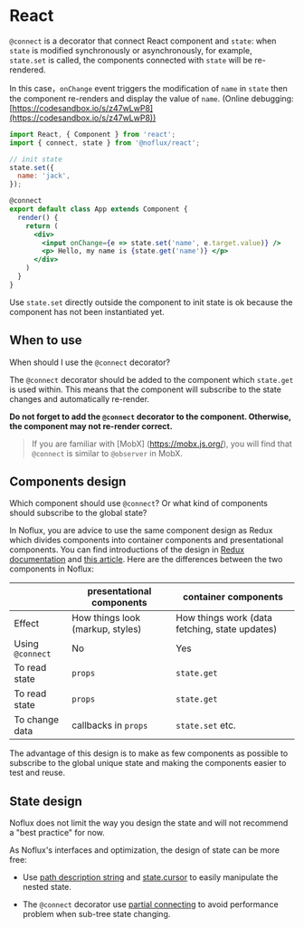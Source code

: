 # React

`@connect` is a decorator that connect React component and `state`: when `state` is modified synchronously or asynchronously, for example, ` state.set` is called, the components connected with `state` will be re-rendered.

In this case，`onChange` event triggers the modification of `name` in `state` then the component re-renders and display the value of   `name`. (Online debugging: [https://codesandbox.io/s/z47wLwP8](https://codesandbox.io/s/z47wLwP8))

```jsx
import React, { Component } from 'react';
import { connect, state } from '@noflux/react';

// init state
state.set({
  name: 'jack',
});

@connect
export default class App extends Component {
  render() {
    return (
      <div>
        <input onChange={e => state.set('name', e.target.value)} />
        <p> Hello, my name is {state.get('name')} </p>
      </div>
    )
  }
}
```

Use `state.set` directly outside the component to init state is ok because the component has not been instantiated yet.

## When to use

When should I use the `@connect` decorator?

The `@connect` decorator should be added to the component which `state.get` is used within. This means that the component will subscribe to the state changes and automatically re-render.

**Do not forget to add the `@connect` decorator to the component. Otherwise, the component may not re-render correct.**

> If you are familiar with [MobX] (https://mobx.js.org/), you will find that `@connect` is similar to `@observer` in MobX.

## Components design

Which component should use `@connect`? Or what kind of components should subscribe to the global state?

In Noflux, you are advice to use the same component design as Redux which divides components into container components and presentational components. You can find introductions of the design in [Redux documentation](http://redux.js.org/docs/basics/UsageWithReact.html#presentational-and-container-components) and [this article](https://medium.com/@dan_abramov/smart-and-dumb-components-7ca2f9a7c7d0). Here are the differences between the two components in Noflux:

|  | presentational components	| container components |
|--|--|--|
| Effect | How things look (markup, styles)|	How things work (data fetching, state updates) |
| Using `@connect` | No | Yes |
| To read state | `props` | `state.get` |
| To read state | `props` | `state.get` |
| To change data | callbacks in `props` | `state.set` etc. |

The advantage of this design is to make as few components as possible to subscribe to the global unique state and making the components easier to test and reuse.

## State design

Noflux does not limit the way you design the state and will not recommend a "best practice" for now.

As Noflux's interfaces and optimization, the design of state can be more free:

* Use [path description string](../advanced/state.md#path) and [state.cursor](../advanced/state.md#cursor) to easily manipulate the nested state.

* The `@connect` decorator use [partial connecting](../advanced/connect.md#partial-connecting) to avoid performance problem when sub-tree state changing.
